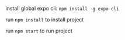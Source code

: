 
install global expo cli: `npm install -g expo-cli`

run `npm install` to install project


run `npm start` to run project
